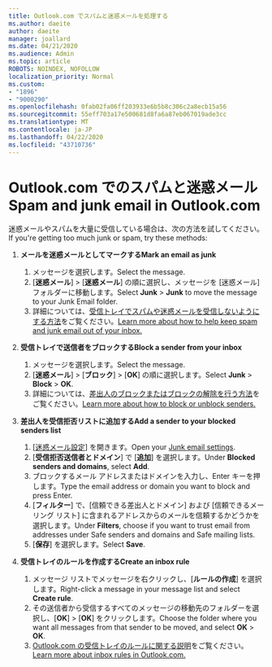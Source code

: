 ```yaml
---
title: Outlook.com でスパムと迷惑メールを処理する
ms.author: daeite
author: daeite
manager: joallard
ms.date: 04/21/2020
ms.audience: Admin
ms.topic: article
ROBOTS: NOINDEX, NOFOLLOW
localization_priority: Normal
ms.custom:
- "1896"
- "9000290"
ms.openlocfilehash: 0fab02fa06ff203933e6b5b8c306c2a8ecb15a56
ms.sourcegitcommit: 55eff703a17e500681d8fa6a87eb067019ade3cc
ms.translationtype: MT
ms.contentlocale: ja-JP
ms.lasthandoff: 04/22/2020
ms.locfileid: "43710736"
---
```

# <a name="spam-and-junk-email-in-outlookcom"></a><span data-ttu-id="8c0c8-102">Outlook.com でのスパムと迷惑メール</span><span class="sxs-lookup"><span data-stu-id="8c0c8-102">Spam and junk email in Outlook.com</span></span>

<span data-ttu-id="8c0c8-103">迷惑メールやスパムを大量に受信している場合は、次の方法を試してください。</span><span class="sxs-lookup"><span data-stu-id="8c0c8-103">If you're getting too much junk or spam, try these methods:</span></span>

1. <span data-ttu-id="8c0c8-104">**メールを迷惑メールとしてマークする**</span><span class="sxs-lookup"><span data-stu-id="8c0c8-104">**Mark an email as junk**</span></span>
    1. <span data-ttu-id="8c0c8-105">メッセージを選択します。</span><span class="sxs-lookup"><span data-stu-id="8c0c8-105">Select the message.</span></span>
    1. <span data-ttu-id="8c0c8-106">[**迷惑メール**]  >  [**迷惑メール**] の順に選択し、メッセージを [迷惑メール] フォルダーに移動します。</span><span class="sxs-lookup"><span data-stu-id="8c0c8-106">Select **Junk** > **Junk** to move the message to your Junk Email folder.</span></span>
    1. <span data-ttu-id="8c0c8-107">詳細については、[受信トレイでスパムや迷惑メールを受信しないようにする方法](https://support.office.com/article/a3ece97b-82f8-4a5e-9ac3-e92fa6427ae4?wt.mc_id=Office_Outlook_com_Alchemy)をご覧ください。</span><span class="sxs-lookup"><span data-stu-id="8c0c8-107">[Learn more about how to help keep spam and junk email out of your inbox.](https://support.office.com/article/a3ece97b-82f8-4a5e-9ac3-e92fa6427ae4?wt.mc_id=Office_Outlook_com_Alchemy)</span></span>

1. <span data-ttu-id="8c0c8-108">**受信トレイで送信者をブロックする**</span><span class="sxs-lookup"><span data-stu-id="8c0c8-108">**Block a sender from your inbox**</span></span>
    1. <span data-ttu-id="8c0c8-109">メッセージを選択します。</span><span class="sxs-lookup"><span data-stu-id="8c0c8-109">Select the message.</span></span>
    1. <span data-ttu-id="8c0c8-110">[**迷惑メール**]  >  [**ブロック**]  >  [**OK**] の順に選択します。</span><span class="sxs-lookup"><span data-stu-id="8c0c8-110">Select **Junk** > **Block** > **OK**.</span></span>
    1. <span data-ttu-id="8c0c8-111">詳細については、[差出人のブロックまたはブロックの解除を行う方法](https://support.office.com/article/afba1c94-77bb-4f50-8b85-057cf52f4d5e?wt.mc_id=Office_Outlook_com_Alchemy)をご覧ください。</span><span class="sxs-lookup"><span data-stu-id="8c0c8-111">[Learn more about how to block or unblock senders.](https://support.office.com/article/afba1c94-77bb-4f50-8b85-057cf52f4d5e?wt.mc_id=Office_Outlook_com_Alchemy)</span></span>

1. <span data-ttu-id="8c0c8-112">**差出人を受信拒否リストに追加する**</span><span class="sxs-lookup"><span data-stu-id="8c0c8-112">**Add a sender to your blocked senders list**</span></span>
    1. <span data-ttu-id="8c0c8-113">[[迷惑メール設定](https://outlook.live.com/mail/options/mail/junkEmail/blockedSendersAndDomainsV2)] を開きます。</span><span class="sxs-lookup"><span data-stu-id="8c0c8-113">Open your [Junk email settings](https://outlook.live.com/mail/options/mail/junkEmail/blockedSendersAndDomainsV2).</span></span>
    1. <span data-ttu-id="8c0c8-114">[**受信拒否送信者とドメイン**] で [**追加**] を選択します。</span><span class="sxs-lookup"><span data-stu-id="8c0c8-114">Under **Blocked senders and domains**, select **Add**.</span></span>
    1. <span data-ttu-id="8c0c8-115">ブロックするメール アドレスまたはドメインを入力し、Enter キーを押します。</span><span class="sxs-lookup"><span data-stu-id="8c0c8-115">Type the email address or domain you want to block and press Enter.</span></span>
    1. <span data-ttu-id="8c0c8-116">[**フィルター**] で、[信頼できる差出人とドメイン] および [信頼できるメーリング リスト] に含まれるアドレスからのメールを信頼するかどうかを選択します。</span><span class="sxs-lookup"><span data-stu-id="8c0c8-116">Under **Filters**, choose if you want to trust email from addresses under Safe senders and domains and Safe mailing lists.</span></span>
    1. <span data-ttu-id="8c0c8-117">[**保存**] を選択します。</span><span class="sxs-lookup"><span data-stu-id="8c0c8-117">Select **Save**.</span></span>

1. <span data-ttu-id="8c0c8-118">**受信トレイのルールを作成する**</span><span class="sxs-lookup"><span data-stu-id="8c0c8-118">**Create an inbox rule**</span></span>
    1. <span data-ttu-id="8c0c8-119">メッセージ リストでメッセージを右クリックし、[**ルールの作成**] を選択します。</span><span class="sxs-lookup"><span data-stu-id="8c0c8-119">Right-click a message in your message list and select **Create rule**.</span></span>
    1. <span data-ttu-id="8c0c8-120">その送信者から受信するすべてのメッセージの移動先のフォルダーを選択し、[**OK**]  >  [**OK**] をクリックします。</span><span class="sxs-lookup"><span data-stu-id="8c0c8-120">Choose the folder where you want all messages from that sender to be moved, and select **OK** > **OK**.</span></span>
    1. <span data-ttu-id="8c0c8-121">[Outlook.com の受信トレイのルールに関する説明](https://support.office.com/article/4b094371-a5d7-49bd-8b1b-4e4896a7cc5d?wt.mc_id=Office_Outlook_com_Alchemy)をご覧ください。</span><span class="sxs-lookup"><span data-stu-id="8c0c8-121">[Learn more about inbox rules in Outlook.com.](https://support.office.com/article/4b094371-a5d7-49bd-8b1b-4e4896a7cc5d?wt.mc_id=Office_Outlook_com_Alchemy)</span></span>